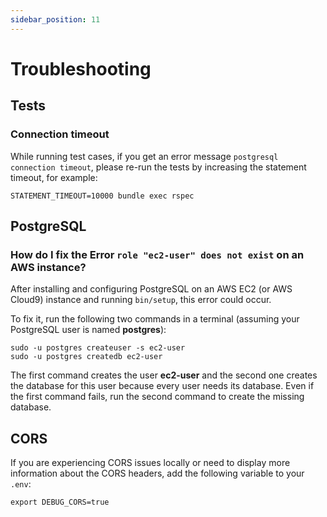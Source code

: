 ```yaml
---
sidebar_position: 11
---
```


# Troubleshooting

## Tests

### Connection timeout

While running test cases, if you get an error message
`postgresql connection timeout`, please re-run the tests by increasing the
statement timeout, for example:

```shell
STATEMENT_TIMEOUT=10000 bundle exec rspec
```

## PostgreSQL

### How do I fix the Error `role "ec2-user" does not exist` on an AWS instance?

After installing and configuring PostgreSQL on an AWS EC2 (or AWS Cloud9)
instance and running `bin/setup`, this error could occur.

To fix it, run the following two commands in a terminal (assuming your
PostgreSQL user is named **postgres**):

```
sudo -u postgres createuser -s ec2-user
sudo -u postgres createdb ec2-user
```

The first command creates the user **ec2-user** and the second one creates the
database for this user because every user needs its database. Even if the first
command fails, run the second command to create the missing database.

## CORS

If you are experiencing CORS issues locally or need to display more information
about the CORS headers, add the following variable to your `.env`:

```shell
export DEBUG_CORS=true
```
